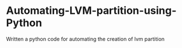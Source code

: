 # Automating-LVM-partition-using-Python
Written a python code for automating the creation of lvm partition

